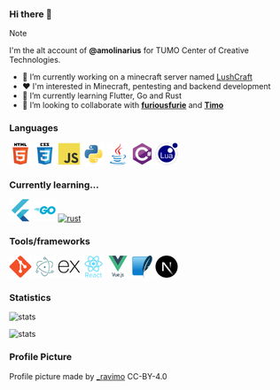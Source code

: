 ### Hi there 👋

> [!NOTE]
> I'm the alt account of **@amolinarius** for TUMO Center of Creative Technologies.

- 🔭 I’m currently working on a minecraft server named [LushCraft](https://discord.gg/6ZShgC9HYy)
- ❤️ I'm interested in Minecraft, pentesting and backend development
- 🌱 I’m currently learning Flutter, Go and Rust
- 👯 I’m looking to collaborate with **[furiousfurie](https://github.com/furiousfurie)** and **[Timo](https://github.com/timbo2040)**

<h3>Languages</h3>
<p>
    <a href="https://html.spec.whatwg.org"><img src="https://raw.githubusercontent.com/devicons/devicon/master/icons/html5/html5-original-wordmark.svg" alt="html5" width="40" height="40"/></a>
    <a href="https://https://www.w3.org/TR/CSS/#css"><img src="https://raw.githubusercontent.com/devicons/devicon/master/icons/css3/css3-original-wordmark.svg" alt="css3" width="40" height="40"/></a>
    <a href="https://ecma-international.org/publications-and-standards/standards/ecma-262"><img src="https://raw.githubusercontent.com/devicons/devicon/master/icons/javascript/javascript-original.svg" alt="javascript" width="40" height="40"/></a>
    <a href="https://www.python.org"><img src="https://raw.githubusercontent.com/devicons/devicon/master/icons/python/python-original.svg" alt="python" width="40" height="40"/></a>
    <a href="https://www.oracle.com/java"><img src="https://raw.githubusercontent.com/devicons/devicon/master/icons/java/java-original.svg" alt="java" width="40" height="40"/></a>
    <a href=https://learn.microsoft.com/en-us/dotnet/csharp/""><img src="https://raw.githubusercontent.com/devicons/devicon/master/icons/csharp/csharp-original.svg" alt="csharp" width="40" height="40"/></a>
    <a href="https://www.lua.org"><img src="https://raw.githubusercontent.com/devicons/devicon/master/icons/lua/lua-original.svg" alt="lua" width="40" height="40"/></a>
</p>

<h3>Currently learning...</h3>
<p>
    <a href="https://flutter.dev"><img src="https://raw.githubusercontent.com/devicons/devicon/master/icons/flutter/flutter-original.svg" alt="flutter" width="40" height="40"/></a>
    <a href="https://go.dev"><img src="https://raw.githubusercontent.com/devicons/devicon/master/icons/go/go-original-wordmark.svg" alt="go" width="40" height="40"/></a>
    <a href="https://rust-lang.org"><img src="https://www.rust-lang.org/logos/rust-logo-64x64.png" alt="rust" width="40" height="40"/></a>
</p>
    
<h3>Tools/frameworks</h3>
<p>
    <a href="https://git-scm.com"><img src="https://raw.githubusercontent.com/devicons/devicon/master/icons/git/git-original.svg" alt="git" width="40" height="40"/></a>
    <a href="https://www.electronjs.org"><img src="https://raw.githubusercontent.com/devicons/devicon/master/icons/electron/electron-original.svg" alt="electron" width="40" height="40"/></a>
    <a href="https://expressjs.com"><img src="https://raw.githubusercontent.com/devicons/devicon/master/icons/express/express-original.svg" alt="express" width="40" height="40"/></a>
    <a href="https://react.dev"><img src="https://raw.githubusercontent.com/devicons/devicon/master/icons/react/react-original-wordmark.svg" alt="react" width="40" height="40"/></a>
    <a href="https://vuejs.org"><img src="https://raw.githubusercontent.com/devicons/devicon/master/icons/vuejs/vuejs-original-wordmark.svg" alt="vuejs" width="40" height="40"/></a>
    <a href="https://www.sqlite.org"><img src="https://github.com/devicons/devicon/blob/master/icons/sqlite/sqlite-original.svg" alt="sqlite" width="40" height="40"/></a>
    <a href="https://nextjs.org"><img src="https://github.com/devicons/devicon/blob/master/icons/nextjs/nextjs-original.svg" alt="nextjs" width="40" height="40" /></a>
</p>

<h3>Statistics</h3>
<p><img src="https://github-readme-stats.vercel.app/api?username=amolinarius&show_icons=true&locale=en&theme=github_dark_dimmed" alt="stats"/></p>
<p><img src="https://github-readme-stats.vercel.app/api?username=amuller-tumo&show_icons=true&locale=en&theme=github_dark_dimmed" alt="stats"/></p>

<h3>Profile Picture</h3>
<p>
    Profile picture made by <a href="https://twitter.com/_ravimo">_ravimo</a> CC-BY-4.0
</p>
